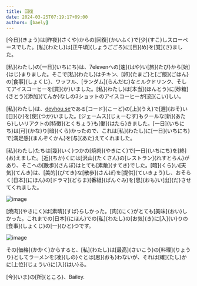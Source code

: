 ```yaml
---
title: 回復
date: 2024-03-25T07:19:17+09:00
authors: [baely]
---
```

[今日]{きょう}は[昨夜]{さくや}からの[回復]{かいふく}で[少]{すこ}しスローペースでした。[私]{わたし}は[正午頃]{しょうごごろ}に[目]{め}を[覚]{さ}ました。

[私]{わたし}の[一日]{いちにち}は、7elevenへの[速]{はや}い[旅]{たび}から[始]{はじ}まりました。そこで[私]{わたし}はチキン、[卵]{たまご}と[ご飯]{ごはん}の[食事]{しょくじ}、ワッフル、[ランダム]{らんだむ}なミルクドリンク、そしてアイスコーヒーを[買]{か}いました。[私]{わたし}は[本当]{ほんとう}に[砂糖]{さとう}[添加]{てんか}なしの3ショットのアイスコーヒーが[恋]{こい}しい。

[私]{わたし}は、[devhou.se](https://devhou.se)である[コード]{こーど}の[上]{うえ}で[遅]{おそ}い[日]{ひ}を[使]{つか}いました。[ジェームス]{じぇーむす}もクールな[新]{あたら}しいリアクトの[特徴]{とくちょう}も[働]{はたら}きました。[一日]{いちにち}は[可]{かな}り[暗]{くら}かったので、これは[私]{わたし}に[一日]{いちにち}で[満足感]{まんぞくかん}を[与]{あた}えてくれました。

[私]{わたし}たちは[幾]{いく}つかの[焼肉]{やきにく}で[一日]{いちにち}を[終]{お}えました。[近]{ちか}くには[沢山]{たくさん}の[レストラン]{れすとらん}があり、そこへの[散歩]{さんぽ}はとても[素敵]{すてき}でした。[暗]{くら}い[天気]{てんき}は、[美的]{びてき}な[散歩]{さんぽ}を[提供]{ていきょう}し、おそらく[日本]{にほん}の[ドラマ]{どらま}[番組]{ばんぐみ}を[思]{おも}い[出]{だ}させてくれました。

![image](https://github.com/devhou-se/www-jp/assets/5674656/405439c7-7b96-4691-802e-5a9fa1728341)

[焼肉]{やきにく}は[素晴]{すば}らしかった。[肉]{にく}がとても[美味]{おい}しかった。これまでの[日本]{にほん}での[私]{わたし}の[お気]{き}に[入]{い}りの[食事]{しょくじ}の[一]{ひと}つです。

![image](https://github.com/devhou-se/www-jp/assets/5674656/b9c090ba-f7e4-4e0e-b693-3022641e84c4)

その[価格]{かかく}からすると、[私]{わたし}は[最高]{さいこう}の[料理]{りょうり}としてラーメンを[凌]{しの}ぐとは[思]{おも}わないが、それは[確]{たし}かに[上位]{じょうい}に[入]{はい}る。

[今]{いま}の[所]{ところ}、Bailey.